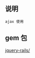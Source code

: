## 说明
```
ajax 使用
```

## gem 包
[jquery-rails/](https://rubygems.org/gems/jquery-rails/versions/4.3.5)
